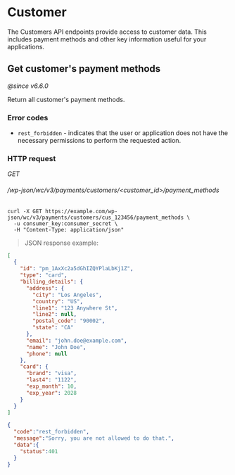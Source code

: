 # Customer

The Customers API endpoints provide access to customer data. This includes payment methods and other key information useful for your applications.


## Get customer's payment methods

_@since v6.6.0_

Return all customer's payment methods.

### Error codes

-   `rest_forbidden` - indicates that the user or application does not have the necessary permissions to perform the requested action.

### HTTP request

<div class="api-endpoint">
  <div class="endpoint-data">
    <i class="label label-get">GET</i>
    <h6>/wp-json/wc/v3/payments/customers/&lt;customer_id&gt;/payment_methods</h6>
  </div>
</div>

```shell
curl -X GET https://example.com/wp-json/wc/v3/payments/customers/cus_123456/payment_methods \
  -u consumer_key:consumer_secret \
  -H "Content-Type: application/json"
```

> JSON response example:

```json
[
  {
    "id": "pm_1AxXc2a5dGhIZQYPlaLbKj1Z",
    "type": "card",
    "billing_details": {
      "address": {
        "city": "Los Angeles",
        "country": "US",
        "line1": "123 Anywhere St",
        "line2": null,
        "postal_code": "90002",
        "state": "CA"
      },
      "email": "john.doe@example.com",
      "name": "John Doe",
      "phone": null
    },
    "card": {
      "brand": "visa",
      "last4": "1122",
      "exp_month": 10,
      "exp_year": 2028
    }
  }
]
```

```json
{
  "code":"rest_forbidden",
  "message":"Sorry, you are not allowed to do that.",
  "data":{
    "status":401
  }
}
```
